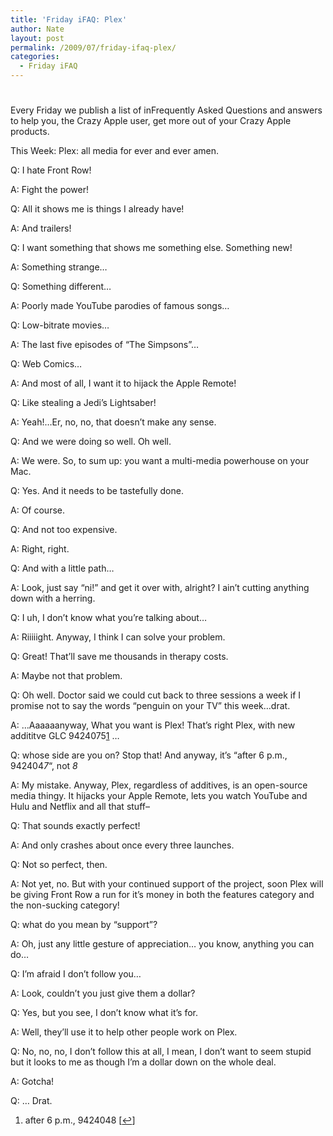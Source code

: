 ```yaml
---
title: 'Friday iFAQ: Plex'
author: Nate
layout: post
permalink: /2009/07/friday-ifaq-plex/
categories:
  - Friday iFAQ
---
```

# 

Every Friday we publish a list of inFrequently Asked Questions and answers to help you, the Crazy Apple user, get more out of your Crazy Apple products.

This Week: Plex: all media for ever and ever amen.

Q: I hate Front Row!

A: Fight the power!

Q: All it shows me is things I already have!

A: And trailers!

Q: I want something that shows me something else. Something new!

A: Something strange…

Q: Something different…

A: Poorly made YouTube parodies of famous songs…

Q: Low-bitrate movies…

A: The last five episodes of “The Simpsons”…

Q: Web Comics…

A: And most of all, I want it to hijack the Apple Remote!

Q: Like stealing a Jedi’s Lightsaber! 

A: Yeah!…Er, no, no, that doesn’t make any sense.

Q: And we were doing so well. Oh well.

A: We were. So, to sum up: you want a multi-media powerhouse on your Mac. 

Q: Yes. And it needs to be tastefully done.

A: Of course. 

Q: And not too expensive.

A: Right, right.

Q: And with a little path…

A: Look, just say “ni!” and get it over with, alright? I ain’t cutting anything down with a herring.

Q: I uh, I don’t know what you’re talking about…

A: Riiiiight. Anyway, I think I can solve your problem.

Q: Great! That’ll save me thousands in therapy costs.

A: Maybe not that problem.

Q: Oh well. Doctor said we could cut back to three sessions a week if I promise not to say the words “penguin on your TV” this week…drat.

A: …Aaaaaanyway, What you want is Plex! That’s right Plex, with new addititve GLC 9424075[1][1] …

 [1]: #footnote_0_486 "after 6 p.m., 9424048"

Q: whose side are you on? Stop that! And anyway, it’s “after 6 p.m., 942404*7*“, not *8*

A: My mistake. Anyway, Plex, regardless of additives, is an open-source media thingy. It hijacks your Apple Remote, lets you watch YouTube and Hulu and Netflix and all that stuff–

Q: That sounds exactly perfect!

A: And only crashes about once every three launches.

Q: Not so perfect, then.

A: Not yet, no. But with your continued support of the project, soon Plex will be giving Front Row a run for it’s money in both the features category and the non-sucking category!

Q: what do you mean by “support”?

A: Oh, just any little gesture of appreciation… you know, anything you can do…

Q: I’m afraid I don’t follow you…

A: Look, couldn’t you just give them a dollar?

Q: Yes, but you see, I don’t know what it’s for.

A: Well, they’ll use it to help other people work on Plex.

Q: No, no, no, I don’t follow this at all, I mean, I don’t want to seem stupid but it looks to me as though I’m a dollar down on the whole deal.

A: Gotcha!

Q: … Drat.

1.  after 6 p.m., 9424048 [[↩][2]]

 [2]: #identifier_0_486
